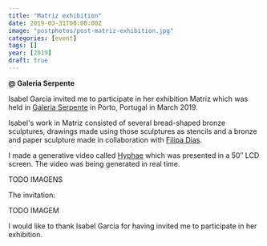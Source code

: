 ```yaml
---
title: "Matriz exhibition"
date: 2019-03-31T00:00:00Z
image: "postphotos/post-matriz-exhibition.jpg"
categories: [event]
tags: []
year: [2019]
draft: true
---
```


**@ Galeria Serpente**

Isabel Garcia invited me to participate in her exhibition Matriz which was held in [Galeria Serpente][1] in Porto, Portugal in March 2019.
<!--more-->

Isabel's work in Matriz consisted of several bread-shaped bronze sculptures, drawings made using those sculptures as stencils and a bronze and paper sculpture made in collaboration with [Filipa Dias][2].

I made a generative video called [Hyphae][3] which was presented in a 50″ LCD screen. The video was being generated in real time.

TODO IMAGENS

The invitation:

TODO IMAGEM

I would like to thank Isabel Garcia for having invited me to participate in her exhibition.

[1]: http://galeriaserpente.com
[2]: https://www.tsuri.studio
[3]: /works/hyphae
